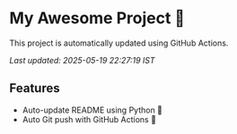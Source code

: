 # My Awesome Project 🚀

This project is automatically updated using GitHub Actions.

_Last updated: 2025-05-19 22:27:19 IST_

## Features
- Auto-update README using Python 🐍
- Auto Git push with GitHub Actions 🤖
